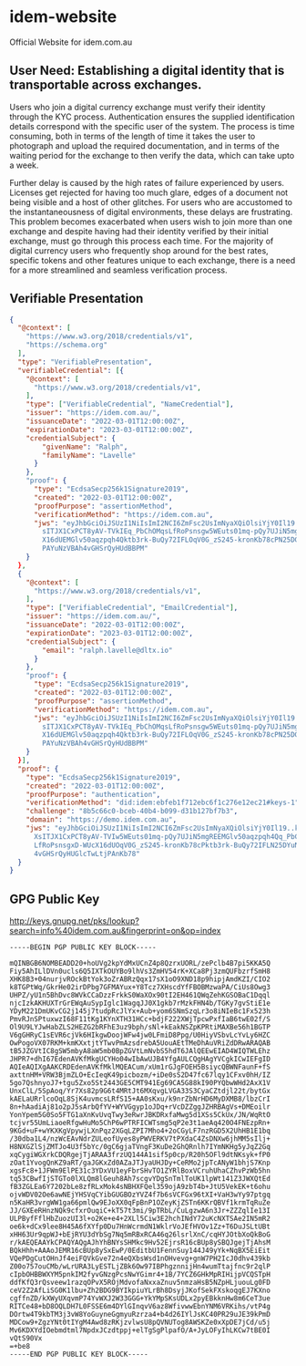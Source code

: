 # idem-website
Official Website for idem.com.au

## User Need: Establishing a digital identity that is transportable across exchanges.

Users who join a digital currency exchange must verify their identity through the KYC process. Authentication ensures the supplied  identification details correspond with the specific user of the system. The process is time consuming, both in terms of the length of time it takes the user to photograph and upload the required documentation, and in terms of the waiting period for the exchange to then verify the data, which can take upto a week. 

Further delay is caused by the high rates of failure experienced by users. Licenses get rejected for having too much glare, edges of a document not being visible and a host of other glitches. For users who are accustomed to the instantaneousness of digital environments, these delays are frustrating. This problem becomes exacerbated when users wish to join more than one exchange and despite having had their identity verified by their initial exchange, must go through this process each time. For the majority of digital currency users who frequently shop around for the best rates, specific tokens and other features unique to each exchange, there is a need for a more streamlined and seamless  verification process.

## Verifiable Presentation

```json
{
  "@context": [
    "https://www.w3.org/2018/credentials/v1",
    "https://schema.org"
  ],
  "type": "VerifiablePresentation",
  "verifiableCredential": [{
    "@context": [
      "https://www.w3.org/2018/credentials/v1",
    ],
    "type": ["VerifiableCredential", "NameCredential"],
    "issuer": "https://idem.com.au/",
    "issuanceDate": "2022-03-01T12:00:00Z",
    "expirationDate": "2023-03-01T12:00:00Z",
    "credentialSubject": {
        "givenName": "Ralph",
        "familyName": "Lavelle"
      }
    },
    "proof": {
      "type": "EcdsaSecp256k1Signature2019",
      "created": "2022-03-01T12:00:00Z",
      "proofPurpose": "assertionMethod",
      "verificationMethod": "https://idem.com.au",
      "jws": "eyJhbGciOiJSUzI1NiIsImI2NCI6ZmFsc2UsImNyaXQiOlsiYjY0Il19..TCYt5X
        sITJX1CxPCT8yAV-TVkIEq_PbChOMqsLfRoPsnsgw5WEuts01mq-pQy7UJiN5mgRxD-WUc
        X16dUEMGlv50aqzpqh4Qktb3rk-BuQy72IFLOqV0G_zS245-kronKb78cPN25DGlcTwLtj
        PAYuNzVBAh4vGHSrQyHUdBBPM"
    }
  },
  {
    "@context": [
      "https://www.w3.org/2018/credentials/v1",
    ],
    "type": ["VerifiableCredential", "EmailCredential"],
    "issuer": "https://idem.com.au/",
    "issuanceDate": "2022-03-01T12:00:00Z",
    "expirationDate": "2023-03-01T12:00:00Z",
    "credentialSubject": {
        "email": "ralph.lavelle@dltx.io"
      }
    },
    "proof": {
      "type": "EcdsaSecp256k1Signature2019",
      "created": "2022-03-01T12:00:00Z",
      "proofPurpose": "assertionMethod",
      "verificationMethod": "https://idem.com.au",
      "jws": "eyJhbGciOiJSUzI1NiIsImI2NCI6ZmFsc2UsImNyaXQiOlsiYjY0Il19..TCYt5X
        sITJX1CxPCT8yAV-TVkIEq_PbChOMqsLfRoPsnsgw5WEuts01mq-pQy7UJiN5mgRxD-WUc
        X16dUEMGlv50aqzpqh4Qktb3rk-BuQy72IFLOqV0G_zS245-kronKb78cPN25DGlcTwLtj
        PAYuNzVBAh4vGHSrQyHUdBBPM"
    }
  }],
  "proof": {
    "type": "EcdsaSecp256k1Signature2019",
    "created": "2022-03-01T12:00:00Z",
    "proofPurpose": "authentication",
    "verificationMethod": "did:idem:ebfeb1f712ebc6f1c276e12ec21#keys-1",
    "challenge": "8b5c66c0-bceb-40b4-b099-d31b127bf7b3",
    "domain": "https://demo.idem.com.au",
    "jws": "eyJhbGciOiJSUzI1NiIsImI2NCI6ZmFsc2UsImNyaXQiOlsiYjY0Il19..kTCYt5
      XsITJX1CxPCT8yAV-TVIw5WEuts01mq-pQy7UJiN5mgREEMGlv50aqzpqh4Qq_PbChOMqs
      LfRoPsnsgxD-WUcX16dUOqV0G_zS245-kronKb78cPktb3rk-BuQy72IFLN25DYuNzVBAh
      4vGHSrQyHUGlcTwLtjPAnKb78"
  }
}
```

## GPG Public Key

http://keys.gnupg.net/pks/lookup?search=info%40idem.com.au&fingerprint=on&op=index

```text
-----BEGIN PGP PUBLIC KEY BLOCK-----

mQINBGB6NOMBEADD20+hoUVg2kpYdMxUCnZ4p8QzrxUORL/zePclb4B7pi5KKA5Q
Fiy5AhILlDVn0ucls6Q5IXTkOUYBo9lhVs3ZmHV54rK+XCa8Pj3zmQUFbzrfSmH8
XHK8B3+04nurjvROckBtYok3oZrABRzQqx17sX1oO9XND18p9hipjAmdKZI/CIO2
k8TGPtWq/GkrHe02irDPbg7GFMAYux+Y8Tcz7XHscdYfFBOBMzwaPA/CiUs8Owg3
UHPZ/yU1n5BhDvc8WVkCCaDzzFrkkS0WaXOx90tI2EH461QWqZehKGSOBaC1Dqql
njcIzkAKHUXTrGrEWqAuSypIglc1WagqJJ0X1gkb7rMzkFHN4b/TGKy7gvStiE1e
YDyM221DmUKvCG2j145j7tudpRcJlYx+Aub+yom6SNmSzqLr3o8iNIeBc1Fx523h
PmvRJnSPtuxwzI68F11tKg1KYnXTH31HCc+bdjF222XWjTpcwPxfIaB6twE02f/S
Ol9U9LYJwHabZLS2HEZG2bRFhE3uz9bph/sNl+kEakNSZpKPRtiMAXBe56h1BGTP
V6gGHRyC1sEVR6cjVk6HIkgwDoojWFw4jw0LFmiD8Ppg/U0HiyVSbvLcYvLy6HZC
OwPogoVX07RKM+kmKXxtjtYTwvPmAzsdrebA5UouAEtTMeDhAuVRiZdDRwARAQAB
tB5JZGVtIC8gSW5mbyA8aW5mb0BpZGVtLmNvbS5hdT6JAlQEEwEIAD4WIQTWLEhz
JHPR7+dhI67EdenAVKfMkgUCYHo04wIbAwUJB4YfgAULCQgHAgYVCgkICwIEFgID
AQIeAQIXgAAKCRDEdenAVKfMklMQEACum/xUm1rGJgFOEH5BsiycQBWNFaunF+fS
axttnHM+VRW3BjmZLO+EcIeqK49picbozm/+iDe0sS2D47fc67lqy1CFxv0hH/IZ
5go7QshnyoJ7+tgu5Zxo5St2443GE5CMT941Eg69CA5G88kI90PYQbwWHd2AxX1V
UnxClL/5SpAoq/Yr7Xs82p9G6t4MRtJt6MXqvgLVGA33S3CyaCZtdjl22t/bytGx
kAELaURrlcoOqL8SjK4uvmcsLRfS15+AA0sKxu/k9nrZbNrHD6MyDXMB8/lbzCrI
8n+hAadiAj81o2pJ5sArbQfYV+WYVGgyp1oJDq+rVcDZZggJZHRBAgVs+DMEoilr
YonYpem5G0So5FTG1aXnKvUvqTwy3eRwrJBKDRxfaMwg5d1XSs5CkUx/JN/WqRtO
tcjvr55UmLiaoeRfgwHuMo5ChP6wPTRFICWTsmg5qP2e3t1aeAq420O4FNEzpRn+
9KGd+uF+wYKXKgVpywjLXnPqz2XGqLZPI7Mho4+2oCGyLF7nzRGD5X2UhHB1E1bq
/30dba1L4/nzWcEAvNdrZULeofUyes8yPWVERKV7tPXdaC4ZsDNXw6jhMM5sIlj+
H8NXGZlSjZMTJo4U3f5bYc/0gC6gjaTVngF3KuDe2GhQRnlh7IYmNKHg5yJqZ2Gq
xqCygiWGXrkCDQRgejTjARAA3frzUQ144A1sif5p0cp/R20h5OFl9dtNKsyk+fP0
zOat1YvogQnKZ9aRT/gaJGKxZd0AZaJTJyaUHJDy+CeRMo2jpTcANyW1bhjS7Knp
xgsFc8+1JFWm9ElPE31c3YDxVU1eyFbrSHvTO1ZYRlBoxVCruhUhaCZhvPzWb5hn
tq53CBwfIjSTGTo0lXLQm8lGeuh8Ah7scgvYDgSnTmlToUK1lpWt141Z3JWXQtEd
fB3ZGLEa6Y7202bLe8zfRLxMok4sNBHXFQel359ojA9zbT4b+JtU5VekEK+t6ohu
ojvWDV02Oe6awNEjYHSVqCYibGUGBOzYVZ4f7b6sVCFGx96tXI+VaH3wYy97ptgq
n5KaHR3vrgWW1ga66pmlQw9EJoXX0qFpBnP1OZeyKjZSTn6KKrQBVf1krmTqRuZe
JJ/GXEeRHnzNQk9cfxrOuqiC+kT57t3mi/9pTRbL/CuLgzwA6n3Jr+ZZZqlIe13I
ULPByfFflHbZuozUI3l+o2Ke+e4+2XLl5Ciw3E2hchINdY72uKcNXTSAe2IN5mR2
oe6k+dCx9lee8H45A6fXYfp0Du7HnWcrmdN1WklrVoJEfHVOv1Zz+T6DuJSLtUBt
xHH63Ur9qpWJ+bEjRYU3dYbSg7Nq5mRBxRCA46q26lsrlXnC/cqHYJOtbXoQkBoG
r/kAEQEAAYkCPAQYAQgAJhYhBNYsSHMkc9Hv52EjrsR16cBUp8ySBQJgejTjAhsM
BQkHhh+AAAoJEMR16cBUp8ySxEwP/0EditbU1FennSuy144J49yYk+NqBX5EiEit
VQePDgCutOHnJf4eiFQVkGve72n4eQXbsWsd1nOHvevg+gnW7PH2IcJ0dhv439kb
Z00o757ouCMb/wLrURA3LyESTLjZBk6Ow97IBPhgznnijHn4wumTtajfnc9r2qlP
cIpbOHBBWXYM5pnkIM2fyvGNzgPcsNwYGimr4+1B/7YCZ6GHkMpRIHijpVCQSTpH
ddfKfQ3rQsveew1razqOPvX5ROjMdvofaNxxaZnuv5nmzaHsB5NZpHLjuouLg0FD
ceV2Z2AfLiSG0K1lbu+Zh2BDG9BYIkpiuYLrBh8DsyjJKofSekFXskoqgEJ7KXno
cgffnZD/kXWyUXqvmP74YvWXJ2W33GGG+YkYMpSKsUDLx2pyEBkknHw8m6CeT3ue
RITCe48+bD8OQLDH7L0FSSE6m4DYlGInqvV6az8WfivwwEbnYNM6VRKihs/vtP4g
DOrtw4T9kbTM3j3vW8YoGuyneGgmyuRzrza4+b4d26IYlJsKC40PR29uJE39kPmD
MDCow9+ZgzYNt0tIYgM4Awd8zRKjzvlwsU8pQVNUTog8AWSKZe0xXpDE7jCd/u5j
Mv6KDXYdIOebmdtml7NpdxJCzdtppj+elTgSgPlpafO/A+JyLOFyIhLKCw7tBE0I
vQtS90Vx
=+be8
-----END PGP PUBLIC KEY BLOCK-----  
```
